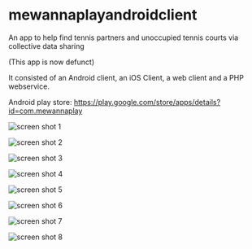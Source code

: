 # mewannaplayandroidclient
An app to help find tennis partners and unoccupied tennis courts via collective data sharing

(This app is now defunct)

It consisted of an Android client, an iOS Client, a web client and a PHP webservice.

Android play store: https://play.google.com/store/apps/details?id=com.mewannaplay

![screen shot 1](https://github.com/vishalchangrani/mewannaplayandroidclient/blob/master/screenshots/1.jpg)

![screen shot 2](https://github.com/vishalchangrani/mewannaplayandroidclient/blob/master/screenshots/2.jpg)

![screen shot 3](https://github.com/vishalchangrani/mewannaplayandroidclient/blob/master/screenshots/3.jpg)

![screen shot 4](https://github.com/vishalchangrani/mewannaplayandroidclient/blob/master/screenshots/4.jpg)

![screen shot 5](https://github.com/vishalchangrani/mewannaplayandroidclient/blob/master/screenshots/5.jpg)

![screen shot 6](https://github.com/vishalchangrani/mewannaplayandroidclient/blob/master/screenshots/6.jpg)

![screen shot 7](https://github.com/vishalchangrani/mewannaplayandroidclient/blob/master/screenshots/7.jpg)

![screen shot 8](https://github.com/vishalchangrani/mewannaplayandroidclient/blob/master/screenshots/8.jpg)
